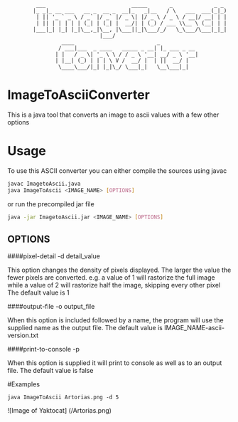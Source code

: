              ___                           _____       _             _ _
            |_ _|_ __ ___   __ _  __ _  __|_   _|__   / \   ___  ___(_|_)
             | || '_ ` _ \ / _` |/ _` |/ _ \| |/ _ \ / _ \ / __|/ __| | |
             | || | | | | | (_| | (_| |  __/| | (_) / ___ \\__ \ (__| | |
            |___|_| |_| |_|\__,_|\__, |\___||_|\___/_/   \_\___/\___|_|_|
                                 |___/
                     ____                          _
                    / ___|___  _ ____   _____ _ __| |_ ___ _ __
                   | |   / _ \| '_ \ \ / / _ \ '__| __/ _ \ '__|
                   | |__| (_) | | | \ V /  __/ |  | ||  __/ |
                    \____\___/|_| |_|\_/ \___|_|   \__\___|_|


# ImageToAsciiConverter
This is a java tool that converts an image to ascii values with a few other options

# Usage
To use this ASCII converter you can either compile the sources using javac
```bash
javac ImagetoAscii.java
java ImageToAscii <IMAGE_NAME> [OPTIONS]
```

or run the precompiled jar file
```bash
java -jar ImagetoAscii.jar <IMAGE_NAME> [OPTIONS]
```
## OPTIONS
####pixel-detail
	-d detail_value

This option changes the density of pixels displayed. The larger the value the fewer pixels are converted. e.g. a value of 1 will rastorize the full image while a value of 2 will rastorize half the image, skipping every other pixel The default value is 1

####output-file
	-o output_file

When this option is included followed by a name, the program will use the supplied name as the output file. The default value is IMAGE_NAME-ascii-version.txt

####print-to-console
	-p

When this option is supplied it will print to console as well as to an output file. The default value is false

#Examples

```
java ImageToAscii Artorias.png -d 5
```

![Image of Yaktocat] (/Artorias.png)